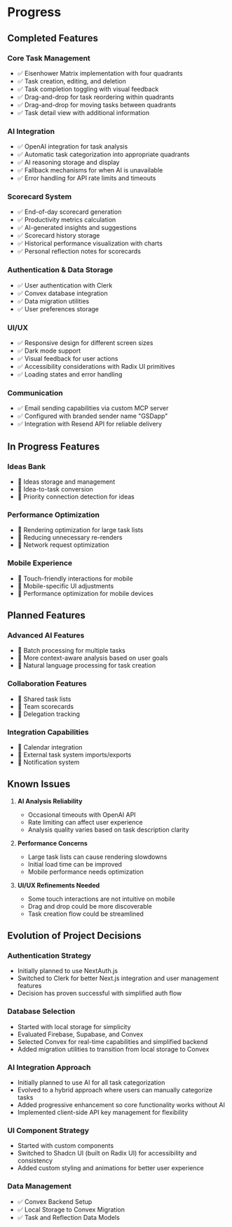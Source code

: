 # Progress

## Completed Features

### Core Task Management
- ✅ Eisenhower Matrix implementation with four quadrants
- ✅ Task creation, editing, and deletion
- ✅ Task completion toggling with visual feedback
- ✅ Drag-and-drop for task reordering within quadrants
- ✅ Drag-and-drop for moving tasks between quadrants
- ✅ Task detail view with additional information

### AI Integration
- ✅ OpenAI integration for task analysis
- ✅ Automatic task categorization into appropriate quadrants
- ✅ AI reasoning storage and display
- ✅ Fallback mechanisms for when AI is unavailable
- ✅ Error handling for API rate limits and timeouts

### Scorecard System
- ✅ End-of-day scorecard generation
- ✅ Productivity metrics calculation
- ✅ AI-generated insights and suggestions
- ✅ Scorecard history storage
- ✅ Historical performance visualization with charts
- ✅ Personal reflection notes for scorecards

### Authentication & Data Storage
- ✅ User authentication with Clerk
- ✅ Convex database integration
- ✅ Data migration utilities
- ✅ User preferences storage

### UI/UX
- ✅ Responsive design for different screen sizes
- ✅ Dark mode support
- ✅ Visual feedback for user actions
- ✅ Accessibility considerations with Radix UI primitives
- ✅ Loading states and error handling

### Communication
- ✅ Email sending capabilities via custom MCP server
- ✅ Configured with branded sender name "GSDapp"
- ✅ Integration with Resend API for reliable delivery

## In Progress Features

### Ideas Bank
- 🔄 Ideas storage and management
- 🔄 Idea-to-task conversion
- 🔄 Priority connection detection for ideas

### Performance Optimization
- 🔄 Rendering optimization for large task lists
- 🔄 Reducing unnecessary re-renders
- 🔄 Network request optimization

### Mobile Experience
- 🔄 Touch-friendly interactions for mobile
- 🔄 Mobile-specific UI adjustments
- 🔄 Performance optimization for mobile devices

## Planned Features

### Advanced AI Features
- 📝 Batch processing for multiple tasks
- 📝 More context-aware analysis based on user goals
- 📝 Natural language processing for task creation

### Collaboration Features
- 📝 Shared task lists
- 📝 Team scorecards
- 📝 Delegation tracking

### Integration Capabilities
- 📝 Calendar integration
- 📝 External task system imports/exports
- 📝 Notification system

## Known Issues

1. **AI Analysis Reliability**
   - Occasional timeouts with OpenAI API
   - Rate limiting can affect user experience
   - Analysis quality varies based on task description clarity

2. **Performance Concerns**
   - Large task lists can cause rendering slowdowns
   - Initial load time can be improved
   - Mobile performance needs optimization

3. **UI/UX Refinements Needed**
   - Some touch interactions are not intuitive on mobile
   - Drag and drop could be more discoverable
   - Task creation flow could be streamlined

## Evolution of Project Decisions

### Authentication Strategy
- Initially planned to use NextAuth.js
- Switched to Clerk for better Next.js integration and user management features
- Decision has proven successful with simplified auth flow

### Database Selection
- Started with local storage for simplicity
- Evaluated Firebase, Supabase, and Convex
- Selected Convex for real-time capabilities and simplified backend
- Added migration utilities to transition from local storage to Convex

### AI Integration Approach
- Initially planned to use AI for all task categorization
- Evolved to a hybrid approach where users can manually categorize tasks
- Added progressive enhancement so core functionality works without AI
- Implemented client-side API key management for flexibility

### UI Component Strategy
- Started with custom components
- Switched to Shadcn UI (built on Radix UI) for accessibility and consistency
- Added custom styling and animations for better user experience

### Data Management
- ✅ Convex Backend Setup
- ✅ Local Storage to Convex Migration
- ✅ Task and Reflection Data Models
